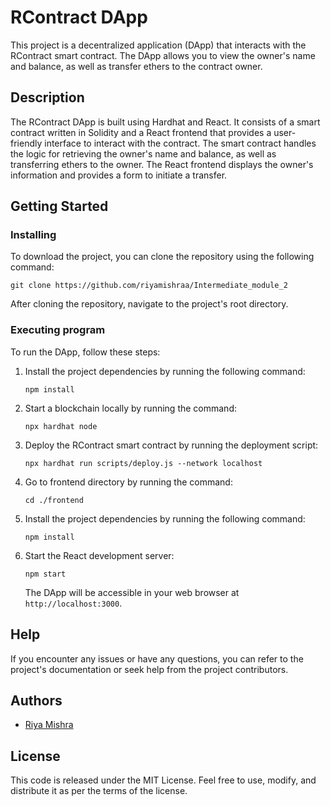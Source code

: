# RContract DApp

This project is a decentralized application (DApp) that interacts with the RContract smart contract. The DApp allows you to view the owner's name and balance, as well as transfer ethers to the contract owner.

## Description

The RContract DApp is built using Hardhat and React. It consists of a smart contract written in Solidity and a React frontend that provides a user-friendly interface to interact with the contract. The smart contract handles the logic for retrieving the owner's name and balance, as well as transferring ethers to the owner. The React frontend displays the owner's information and provides a form to initiate a transfer.

## Getting Started

### Installing

To download the project, you can clone the repository using the following command:

```
git clone https://github.com/riyamishraa/Intermediate_module_2
```

After cloning the repository, navigate to the project's root directory.

### Executing program

To run the DApp, follow these steps:

1. Install the project dependencies by running the following command:

   ```
   npm install
   ```
2. Start a blockchain locally by running the command: 
   ```
   npx hardhat node
   ```

3. Deploy the RContract smart contract by running the deployment script:

   ```
   npx hardhat run scripts/deploy.js --network localhost
   ```
4. Go to frontend directory by running the command:

   ```
   cd ./frontend
   ```
5. Install the project dependencies by running the following command:

   ```
   npm install
   ```
6. Start the React development server:

   ```
   npm start
   ```

   The DApp will be accessible in your web browser at `http://localhost:3000`.

## Help

If you encounter any issues or have any questions, you can refer to the project's documentation or seek help from the project contributors.

## Authors

- [Riya Mishra](https://www.linkedin.com/in/riya-mishra-a2b6ab213/)

## License

This code is released under the MIT License. Feel free to use, modify, and distribute it as per the terms of the license.
